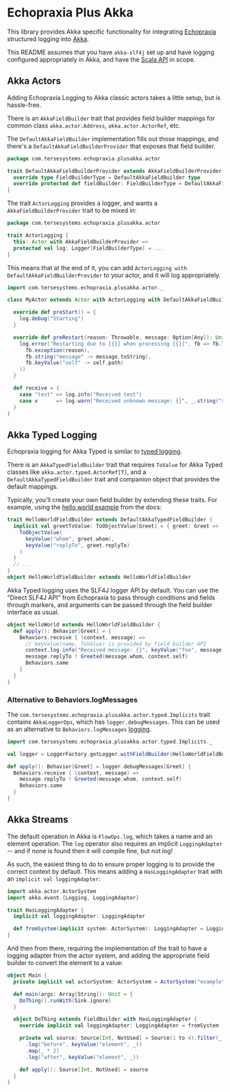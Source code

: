 # Echopraxia Plus Akka

This library provides Akka specific functionality for integrating [Echopraxia](https://github.com/tersesystems/echopraxia) structured logging into [Akka](https://akka.io).

This README assumes that you have `akka-slf4j` set up and have logging configured appropriately in Akka, and have the [Scala API](https://github.com/tersesystems/echopraxia-plusscala) in scope.

## Akka Actors

Adding Echopraxia Logging to Akka classic actors takes a little setup, but is hassle-free. 

There is an `AkkaFieldBuilder` trait that provides field builder mappings for common class `akka.actor.Address`, `akka.actor.ActorRef`, etc.

The `DefaultAkkaFieldBuilder` implementation fills out those mappings, and there's a `DefaultAkkaFieldBuilderProvider` that exposes that field builder.

```scala
package com.tersesystems.echopraxia.plusakka.actor

trait DefaultAkkaFieldBuilderProvider extends AkkaFieldBuilderProvider {
  override type FieldBuilderType = DefaultAkkaFieldBuilder.type
  override protected def fieldBuilder: FieldBuilderType = DefaultAkkaFieldBuilder
}
```

The trait `ActorLogging` provides a logger, and wants a `AkkaFieldBuilderProvider` trait to be mixed in:

```scala
package com.tersesystems.echopraxia.plusakka.actor

trait ActorLogging {
  this: Actor with AkkaFieldBuilderProvider =>
  protected val log: Logger[FieldBuilderType] = ...
}
```

This means that at the end of it, you can add `ActorLogging with DefaultAkkaFieldBuilderProvider` to your actor, and it will log appropriately.

```scala
import com.tersesystems.echopraxia.plusakka.actor._

class MyActor extends Actor with ActorLogging with DefaultAkkaFieldBuilderProvider {

  override def preStart() = {
    log.debug("Starting")
  }

  override def preRestart(reason: Throwable, message: Option[Any]): Unit = {
    log.error("Restarting due to [{}] when processing [{}]", fb => fb.list(
      fb.exception(reason),
      fb.string("message" -> message.toString),
      fb.keyValue("self" -> self.path)
    ))
  }

  def receive = {
    case "test" => log.info("Received test")
    case x      => log.warn("Received unknown message: {}", _.string("x" -> x.toString))
  }
}
```

## Akka Typed Logging

Echopraxia logging for Akka Typed is similar to [typed logging](https://doc.akka.io/docs/akka/current/typed/logging.html).

There is an `AkkaTypedFieldBuilder` trait that requires `ToValue` for Akka Typed classes like `akka.actor.typed.ActorRef[T]`, and a `DefaultAkkaTypedFieldBuilder` trait and companion object that provides the default mappings.

Typically, you'll create your own field builder by extending these traits.  For example, using the [hello world example](https://doc.akka.io/docs/akka/current/typed/actor-lifecycle.html#creating-actors) from the docs:

```scala
trait HelloWorldFieldBuilder extends DefaultAkkaTypedFieldBuilder {
  implicit val greetToValue: ToObjectValue[Greet] = { greet: Greet =>
    ToObjectValue(
      keyValue("whom", greet.whom),
      keyValue("replyTo", greet.replyTo)
    )
  }
  // ...
}
object HelloWorldFieldBuilder extends HelloWorldFieldBuilder
```

Akka Typed logging uses the SLF4J logger API by default.  You can use the "Direct SLF4J API" from Echopraxia to pass through conditions and fields through markers, and arguments can be passed through the field builder interface as usual.

```scala
object HelloWorld extends HelloWorldFieldBuilder {
  def apply(): Behavior[Greet] = {
    Behaviors.receive { (context, message) =>
      // keyValue(name, ToValue) is provided by field builder API 
      context.log.info("Received message: {}", keyValue("foo", message))
      message.replyTo ! Greeted(message.whom, context.self)
      Behaviors.same
    }
  }
}
```

### Alternative to Behaviors.logMessages

The `com.tersesystems.echopraxia.plusakka.actor.typed.Implicits` trait contains `AkkaLoggerOps`, which has `logger.debugMessages`.  This can be used as an alternative to `Behaviors.logMessages` [logging](https://doc.akka.io/docs/akka/current/typed/logging.html#behaviors-logmessages).

```scala
import com.tersesystems.echopraxia.plusakka.actor.typed.Implicits._

val logger = LoggerFactory.getLogger.withFieldBuilder(HelloWorldFieldBuilder)

def apply(): Behavior[Greet] = logger.debugMessages[Greet] {
  Behaviors.receive { (context, message) =>
    message.replyTo ! Greeted(message.whom, context.self)
    Behaviors.same
  }
}
```

## Akka Streams

The default operation in Akka is `FlowOps.log`, which takes a name and an element operation.  The `log` operator also requires an implicit `LoggingAdapter` -- and if none is found then it will compile fine, but not log!

As such, the easiest thing to do to ensure proper logging is to provide the correct context by default.  This means adding a `HasLoggingAdapter` trait with an `implicit val loggingAdapter`:

```scala
import akka.actor.ActorSystem
import akka.event.{Logging, LoggingAdapter}

trait HasLoggingAdapter {
  implicit val loggingAdapter: LoggingAdapter

  def fromSystem(implicit system: ActorSystem): LoggingAdapter = Logging.getLogger(system, this)
}
```

And then from there, requiring the implementation of the trait to have a logging adapter from the actor system, and adding the appropriate field builder to convert the element to a value:

```scala
object Main {
  private implicit val actorSystem: ActorSystem = ActorSystem("example")

  def main(args: Array[String]): Unit = {
    DoThing().runWith(Sink.ignore)
  }

  object DoThing extends FieldBuilder with HasLoggingAdapter {
    override implicit val loggingAdapter: LoggingAdapter = fromSystem

    private val source: Source[Int, NotUsed] = Source(1 to 4).filter(_ % 2 == 0)
      .log("before", keyValue("element", _))
      .map(_ * 2)
      .log("after", keyValue("element", _))

    def apply(): Source[Int, NotUsed] = source
  }
}
```

